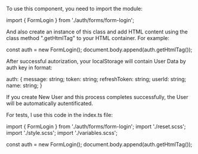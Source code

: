 To use this component, you need to import the module:

  import { FormLogin } from './auth/forms/form-login';

And also create an instance of this class and add HTML content using the class method ".getHtmlTag" to your HTML container.
For example:

  const auth = new FormLogin();
  document.body.append(auth.getHtmlTag());

After successful autorization, your localStorage will contain User Data by auth key in format:

  auth: {
    message: string;
    token: string;
    refreshToken: string;
    userId: string;
    name: string;
  }

If you create New User and this process completes successfully, the User will be automatically autentificated.

For tests, I use this code in the index.ts file:

  import { FormLogin } from './auth/forms/form-login';
  import './reset.scss';
  import './style.scss';
  import './variables.scss';

  const auth = new FormLogin();
  document.body.append(auth.getHtmlTag());
